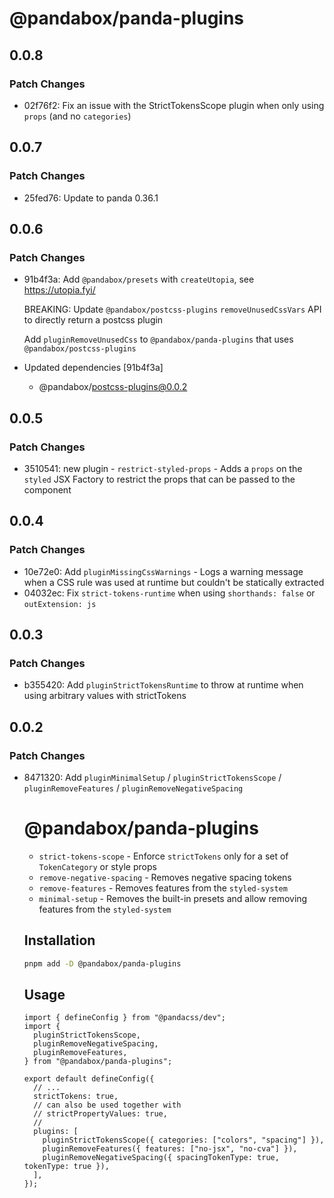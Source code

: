 # @pandabox/panda-plugins

## 0.0.8

### Patch Changes

- 02f76f2: Fix an issue with the StrictTokensScope plugin when only using `props` (and no `categories`)

## 0.0.7

### Patch Changes

- 25fed76: Update to panda 0.36.1

## 0.0.6

### Patch Changes

- 91b4f3a: Add `@pandabox/presets` with `createUtopia`, see https://utopia.fyi/

  BREAKING: Update `@pandabox/postcss-plugins` `removeUnusedCssVars` API to directly return a postcss plugin

  Add `pluginRemoveUnusedCss` to `@pandabox/panda-plugins` that uses `@pandabox/postcss-plugins`

- Updated dependencies [91b4f3a]
  - @pandabox/postcss-plugins@0.0.2

## 0.0.5

### Patch Changes

- 3510541: new plugin - `restrict-styled-props` - Adds a `props` on the `styled` JSX Factory to restrict the props that can be
  passed to the component

## 0.0.4

### Patch Changes

- 10e72e0: Add `pluginMissingCssWarnings` - Logs a warning message when a CSS rule was used at runtime but couldn't be statically
  extracted
- 04032ec: Fix `strict-tokens-runtime` when using `shorthands: false` or `outExtension: js`

## 0.0.3

### Patch Changes

- b355420: Add `pluginStrictTokensRuntime` to throw at runtime when using arbitrary values with strictTokens

## 0.0.2

### Patch Changes

- 8471320: Add `pluginMinimalSetup` / `pluginStrictTokensScope` / `pluginRemoveFeatures` / `pluginRemoveNegativeSpacing`

  # @pandabox/panda-plugins

  - `strict-tokens-scope` - Enforce `strictTokens` only for a set of `TokenCategory` or style props
  - `remove-negative-spacing` - Removes negative spacing tokens
  - `remove-features` - Removes features from the `styled-system`
  - `minimal-setup` - Removes the built-in presets and allow removing features from the `styled-system`

  ## Installation

  ```bash
  pnpm add -D @pandabox/panda-plugins
  ```

  ## Usage

  ```tsx
  import { defineConfig } from "@pandacss/dev";
  import {
    pluginStrictTokensScope,
    pluginRemoveNegativeSpacing,
    pluginRemoveFeatures,
  } from "@pandabox/panda-plugins";

  export default defineConfig({
    // ...
    strictTokens: true,
    // can also be used together with
    // strictPropertyValues: true,
    //
    plugins: [
      pluginStrictTokensScope({ categories: ["colors", "spacing"] }),
      pluginRemoveFeatures({ features: ["no-jsx", "no-cva"] }),
      pluginRemoveNegativeSpacing({ spacingTokenType: true, tokenType: true }),
    ],
  });
  ```
